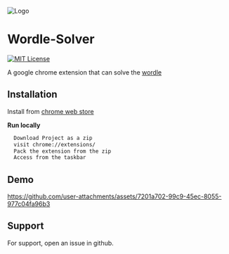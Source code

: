 
![Logo](https://i.imgur.com/OrY4VYm.pngg)


# Wordle-Solver
[![MIT License](https://img.shields.io/badge/License-MIT-green.svg)](https://choosealicense.com/licenses/mit/)

A google chrome extension that can solve the [wordle](https://www.nytimes.com/games/wordle/index.html)


## Installation

Install from [chrome web store](https://chromewebstore.google.com/detail/wordle-solver/llhbgnfbaepkdanmnbkdipgkgibhlokd)

**Run locally**

```bash
  Download Project as a zip
  visit chrome://extensions/
  Pack the extension from the zip
  Access from the taskbar
```
    
## Demo

https://github.com/user-attachments/assets/7201a702-99c9-45ec-8055-977c04fa96b3


## Support

For support, open an issue in github.

